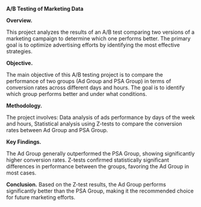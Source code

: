 **A/B Testing of Marketing Data**

**Overview.**

This project analyzes the results of an A/B test comparing two versions of a marketing campaign to determine which one performs better. The primary goal is to optimize advertising efforts by identifying the most effective strategies.

**Objective.**

The main objective of this A/B testing project is to compare the performance of two groups (Ad Group and PSA Group) in terms of conversion rates across different days and hours. The goal is to identify which group performs better and under what conditions.

**Methodology.**

The project involves:
Data analysis of ads performance by days of the week and hours,
Statistical analysis using Z-tests to compare the conversion rates between Ad Group and PSA Group.

**Key Findings.**

The Ad Group generally outperformed the PSA Group, showing significantly higher conversion rates.
Z-tests confirmed statistically significant differences in performance between the groups, favoring the Ad Group in most cases.

**Conclusion.**
Based on the Z-test results, the Ad Group performs significantly better than the PSA Group, making it the recommended choice for future marketing efforts.
